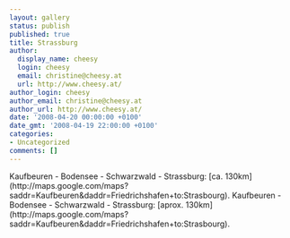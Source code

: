 ```yaml
---
layout: gallery
status: publish
published: true
title: Strassburg
author:
  display_name: cheesy
  login: cheesy
  email: christine@cheesy.at
  url: http://www.cheesy.at/
author_login: cheesy
author_email: christine@cheesy.at
author_url: http://www.cheesy.at/
date: '2008-04-20 00:00:00 +0100'
date_gmt: '2008-04-19 22:00:00 +0100'
categories:
- Uncategorized
comments: []
---
```

<!--:de-->Kaufbeuren - Bodensee - Schwarzwald - Strassburg: [ca. 130km](http://maps.google.com/maps?saddr=Kaufbeuren&daddr=Friedrichshafen+to:Strasbourg).
<!--:--><!--:en-->Kaufbeuren - Bodensee - Schwarzwald - Strassburg: [aprox. 130km](http://maps.google.com/maps?saddr=Kaufbeuren&daddr=Friedrichshafen+to:Strasbourg).
<!--:-->
